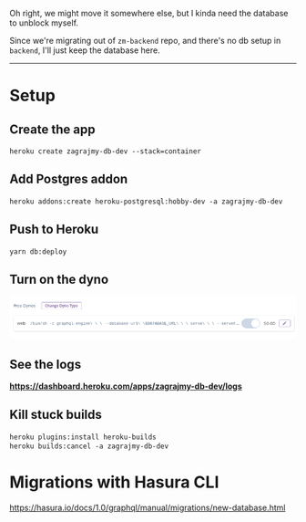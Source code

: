 Oh right, we might move it somewhere else, but
I kinda need the database to unblock myself.

Since we're migrating out of `zm-backend` repo, and there's no db setup in `backend`, I'll just
keep the database here.

---

# Setup

## Create the app

```
heroku create zagrajmy-db-dev --stack=container
```

## Add Postgres addon

```
heroku addons:create heroku-postgresql:hobby-dev -a zagrajmy-db-dev
```

## Push to Heroku

```
yarn db:deploy
```

## Turn on the dyno

![](./assets/2020-03-21-15-59-31.png)

## See the logs

**https://dashboard.heroku.com/apps/zagrajmy-db-dev/logs**

## Kill stuck builds

```
heroku plugins:install heroku-builds
heroku builds:cancel -a zagrajmy-db-dev
```

# Migrations with Hasura CLI

https://hasura.io/docs/1.0/graphql/manual/migrations/new-database.html
